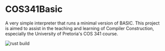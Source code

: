 # COS341Basic
A very simple interpreter that runs a minimal version of BASIC. This project is aimed to assist in the teaching and learning of Compiler Construction, especially the University of Pretoria's COS 341 course.

![rust build](https://github.com/<darthcerellius>/<COS341Basic>/actions/workflows/main.yml/badge.svg)
